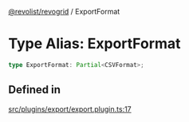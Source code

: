 [@revolist/revogrid](README.md) / ExportFormat

# Type Alias: ExportFormat

```ts
type ExportFormat: Partial<CSVFormat>;
```

## Defined in

[src/plugins/export/export.plugin.ts:17](https://github.com/revolist/revogrid/blob/4748dc40d552fad7de1d972fe2fbcf7386e67858/src/plugins/export/export.plugin.ts#L17)
